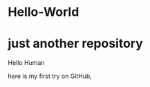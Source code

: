 # Hello-World
just another repository
====================

Hello Human

here is my first try on GitHub,
